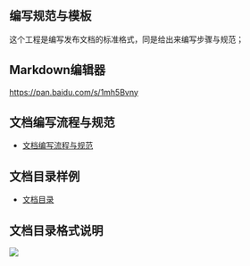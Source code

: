 ## 编写规范与模板

这个工程是编写发布文档的标准格式，同是给出来编写步骤与规范； 

## Markdown编辑器

https://pan.baidu.com/s/1mh5Bvny

## 文档编写流程与规范

* [文档编写流程与规范](articles/1-/guide.md)

## 文档目录样例

* [文档目录](SUMMARY.md)

## 文档目录格式说明

![](/articles/1-/images/catalog.png)










